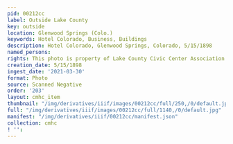 ```yaml
---
pid: 00212cc
label: Outside Lake County
key: outside
location: Glenwood Springs (Colo.)
keywords: Hotel Colorado, Business, Buildings
description: Hotel Colorado, Glenwood Springs, Colorado, 5/15/1898
named_persons: 
rights: This photo is property of Lake County Civic Center Association.
creation_date: 5/15/1898
ingest_date: '2021-03-30'
format: Photo
source: Scanned Negative
order: '203'
layout: cmhc_item
thumbnail: "/img/derivatives/iiif/images/00212cc/full/250,/0/default.jpg"
full: "/img/derivatives/iiif/images/00212cc/full/1140,/0/default.jpg"
manifest: "/img/derivatives/iiif/00212cc/manifest.json"
collection: cmhc
! '': 
---
```

